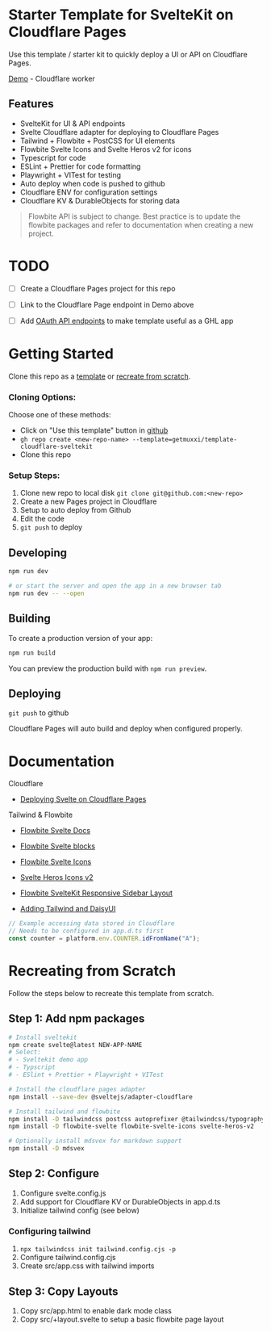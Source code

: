 # Starter Template for SvelteKit on Cloudflare Pages

Use this template / starter kit to quickly deploy a UI or API on Cloudflare Pages.

[Demo](https://template-cloudflare-sveltekit.pages.dev/) - Cloudflare worker

## Features

- SvelteKit for UI & API endpoints
- Svelte Cloudflare adapter for deploying to Cloudflare Pages
- Tailwind + Flowbite + PostCSS for UI elements
- Flowbite Svelte Icons and Svelte Heros v2 for icons
- Typescript for code
- ESLint + Prettier for code formatting
- Playwright + VITest for testing
- Auto deploy when code is pushed to github
- Cloudflare ENV for configuration settings
- Cloudflare KV & DurableObjects for storing data

> Flowbite API is subject to change. Best practice is to update the flowbite packages and
> refer to documentation when creating a new project.

# TODO

- [ ] Create a Cloudflare Pages project for this repo
- [ ] Link to the Cloudflare Page endpoint in Demo above
- [ ] Add [OAuth API endpoints](https://blog.cloudflare.com/oauth-2-0-authentication-server/) to make template useful as a GHL app


# Getting Started

Clone this repo as a [template](https://docs.github.com/en/repositories/creating-and-managing-repositories/creating-a-repository-from-a-template) or [recreate from scratch](#recreating-from-scratch).

### Cloning Options:

Choose one of these methods:

- Click on "Use this template" button in [github](https://github.com/getmuxxi/template-cloudflare-sveltekit)
- `gh repo create <new-repo-name> --template=getmuxxi/template-cloudflare-sveltekit`
- Clone this repo

### Setup Steps:

1. Clone new repo to local disk `git clone git@github.com:<new-repo>`
1. Create a new Pages project in Cloudflare
  1. Setup to auto deploy from Github
1. Edit the code
1. `git push` to deploy


## Developing

```bash
npm run dev

# or start the server and open the app in a new browser tab
npm run dev -- --open
```

## Building

To create a production version of your app:

```bash
npm run build
```

You can preview the production build with `npm run preview`.


## Deploying

`git push` to github

Cloudflare Pages will auto build and deploy when configured properly.


# Documentation

Cloudflare

- [Deploying Svelte on Cloudflare Pages](https://developers.cloudflare.com/pages/framework-guides/deploy-a-svelte-site/)

Tailwind & Flowbite

- [Flowbite Svelte Docs](https://flowbite-svelte.com/docs/pages/introduction)
- [Flowbite Svelte blocks](https://flowbite-svelte-blocks.vercel.app/)
- [Flowbite Svelte Icons](https://flowbite-svelte.com/docs/extend/icons)
- [Svelte Heros Icons v2](https://svelte-heros-v2.vercel.app/)

- [Flowbite SvelteKit Responsive Sidebar Layout](https://flowbite-svelte.com/docs/examples/sidebar-layout)
- [Adding Tailwind and DaisyUI](https://dev.to/brewhousedigital/adding-tailwind-and-daisy-ui-to-sveltekit-2hk5)

```js
// Example accessing data stored in Cloudflare
// Needs to be configured in app.d.ts first
const counter = platform.env.COUNTER.idFromName("A");
```


# Recreating from Scratch

Follow the steps below to recreate this template from scratch.

## Step 1: Add npm packages

```bash
# Install sveltekit
npm create svelte@latest NEW-APP-NAME
# Select:
# - Sveltekit demo app
# - Typscript
# - ESlint + Prettier + Playwright + VITest

# Install the cloudflare pages adapter
npm install --save-dev @sveltejs/adapter-cloudflare

# Install tailwind and flowbite
npm install -D tailwindcss postcss autoprefixer @tailwindcss/typography
npm install -D flowbite-svelte flowbite-svelte-icons svelte-heros-v2

# Optionally install mdsvex for markdown support
npm install -D mdsvex
```

## Step 2: Configure

1. Configure svelte.config.js
1. Add support for Cloudflare KV or DurableObjects in app.d.ts
1. Initialize tailwind config (see below)

### Configuring tailwind

1. `npx tailwindcss init tailwind.config.cjs -p`
1. Configure tailwind.config.cjs
1. Create src/app.css with tailwind imports

## Step 3: Copy Layouts

1. Copy src/app.html to enable dark mode class
1. Copy src/+layout.svelte to setup a basic flowbite page layout






